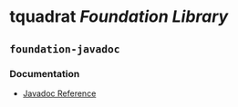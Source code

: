 # tquadrat *Foundation Library*
## `foundation-javadoc`
### Documentation

- [Javadoc Reference](https://htmlpreview.github.io/?https://github.com/tquadrat/foundation-javadoc/blob/master/javadoc/index.html)
